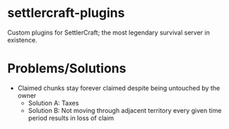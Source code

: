 # settlercraft-plugins
Custom plugins for SettlerCraft; the most legendary survival server in existence.

# Problems/Solutions
- Claimed chunks stay forever claimed despite being untouched by the owner
  - Solution A: Taxes
  - Solution B: Not moving through adjacent territory every given time period results in loss of claim
